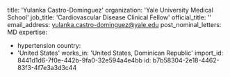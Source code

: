 title: 'Yulanka Castro-Dominguez'
organization: 'Yale University Medical School'
job_title: 'Cardiovascular Disease Clinical Fellow'
official_title: ''
email_address: yulanka.castro-dominguez@yale.edu
post_nominal_letters: MD
expertise:
  - hypertension
country:
  - 'United States'
works_in: 'United States, Dominican Republic'
import_id: 8441d1d6-7f0e-442b-9fa0-32e594a4e4bb
id: b7b58304-2e18-4462-83f3-4f7e3a3d3c44
